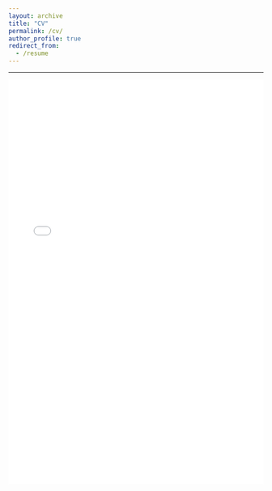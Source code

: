 ```yaml
---
layout: archive
title: "CV"
permalink: /cv/
author_profile: true
redirect_from:
  - /resume
---
```


------

<iframe src="/files/pdf/Prateek_Malhotra_CV.pdf" width="100%" height="800" frameborder="no" border="0" marginwidth="0" marginheight="0"></iframe>